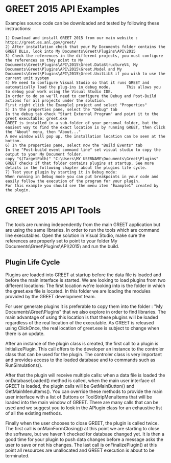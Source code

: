 GREET 2015 API Examples
=======================

Examples source code can be downloaded and tested by following these instructions:

    1) Download and install GREET 2015 from our main website : https://greet.es.anl.gov/greet/
    2) After installation check that your My Documents folder contains the GREET DLLs, look into My Documents\Greet\Plugins\API\2015
	3) Check the references in the different projects, you must configure the references so they point to My Documents\Greet\Plugins\API\2015\Greet.DataStructureV4, My Documents\Greet\Plugins\API\2015\Greet.Model and My Documents\Greet\Plugins\API\2015\Greet.UnitLib3 if you wish to use the current unit system
    4) We need to configure Visual Studio so that it runs GREET and automatically load the plug-ins in debug mode.       This allows you to debug your work using the Visual Studio IDE.
    In order to do so we'll need to configure the Debug and Post-Build actions for all projects under the solution.
    First right click the Example1 project and select "Properties"
    5) In the properties pane, select the "Debug" tab
    In the debug tab check "Start External Program" and point it to the greet executable: greet.exe
	GREET is installed in a sub-folder of your personal folder, but the easiest way to find the exact location is by running GREET, then click the "About" menu, then "About..."
	A new window will pop up, the installation location can be seen at the bottom.
    6) In the properties pane, select now the "Build Events" tab
    In the "Post-build event command line" set visual studio to copy the output to your My Document folder.
	copy "$(TargetPath)" "C:\Users\MY USERNAME\Documents\Greet\Plugins"
    GREET checks if that folder contains plugins at startup. See more details in the following chapter about the plugins life cycle.
    7) Test your plugin by starting it in Debug mode:
    When running in Debug mode you can put breakpoints in your code and easily follow the execution of the program for your plugin.
    For this example you should see the menu item "Example1" created by the plugin.
    
GREET 2015 API Tools
====================    
    
The tools are running independently from the main GREET application but are using the same libraries. In order to run the tools which are command line executables. Open the solution in Visual Studio, make sure the references are properly set to point to your folder My Documents\Greet\Plugins\API\2015\ and run the build.
    
Plugin Life Cycle
-----------------

Plugins are loaded into GREET at startup before the data file is loaded and before the main interface is started. We are looking to load plugins from two different locations: The first location we're looking into is the folder in which the greet.exe file is located. In this folder we are loading the modules provided by the GREET development team.

For user generate plugins it is preferable to copy them into the folder : "My Documents\Greet\Plugins\" that we also explore in order to find libraries.
The main advantage of using this location is that these plugins will be loaded regardless of the real location of the executable. As GREET is released using ClickOnce, the real location of greet.exe is subject to change when there is an update.

After an instance of the plugin class is created, the first call to a plugin is InitializePlugin. This call offers to the developer an instance to the controler class that can be used for the plugin. The controler class is very important and provides access to the loaded database and to commands such as RunSimulations().

After that the plugin will receive multiple calls: when a data file is loaded the onDatabaseLoaded() method is called, when the main user interface of GREET is loaded, the plugin calls will be GetMainButton() and GetMainMenuItems(). You can override these methods to provide the main user interface with a list of Buttons or ToolStripMenuItems that will be loaded into the main window of GREET. There are many calls that can be used and we suggest you to look in the APlugin class for an exhaustive list of all the existing methods.

Finally when the user chooses to close GREET, the plugin is called twice. The first call is onMainFormClosing() at this point we are starting to close the software, but we haven't checked for database changed yet. It is then a good time for your plugin to push data changes before a message asks the user to save or not his changes. The last call is onFinalizePlugin() at this point all resources are unallocated and GREET execution is about to be terminated. 
